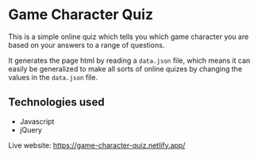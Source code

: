 # Game Character Quiz

This is a simple online quiz which tells you which game character you are based on your answers to a range of questions.

It generates the page html by reading a `data.json` file, which means it can easily be generalized to make all sorts of online quizes by changing the values in the `data.json` file.

## Technologies used
- Javascript
- jQuery

Live website: https://game-character-quiz.netlify.app/
